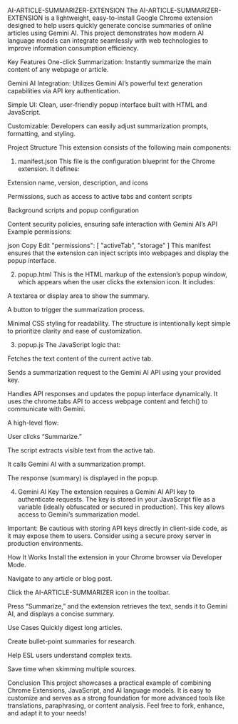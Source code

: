 AI-ARTICLE-SUMMARIZER-EXTENSION
The AI-ARTICLE-SUMMARIZER-EXTENSION is a lightweight, easy-to-install Google Chrome extension designed to help users quickly generate concise summaries of online articles using Gemini AI. This project demonstrates how modern AI language models can integrate seamlessly with web technologies to improve information consumption efficiency.

Key Features
One-click Summarization: Instantly summarize the main content of any webpage or article.

Gemini AI Integration: Utilizes Gemini AI’s powerful text generation capabilities via API key authentication.

Simple UI: Clean, user-friendly popup interface built with HTML and JavaScript.

Customizable: Developers can easily adjust summarization prompts, formatting, and styling.

Project Structure
This extension consists of the following main components:

1. manifest.json
This file is the configuration blueprint for the Chrome extension. It defines:

Extension name, version, description, and icons

Permissions, such as access to active tabs and content scripts

Background scripts and popup configuration

Content security policies, ensuring safe interaction with Gemini AI’s API
Example permissions:

json
Copy
Edit
"permissions": [
  "activeTab",
  "storage"
]
This manifest ensures that the extension can inject scripts into webpages and display the popup interface.

2. popup.html
This is the HTML markup of the extension’s popup window, which appears when the user clicks the extension icon. It includes:

A textarea or display area to show the summary.

A button to trigger the summarization process.

Minimal CSS styling for readability.
The structure is intentionally kept simple to prioritize clarity and ease of customization.

3. popup.js
The JavaScript logic that:

Fetches the text content of the current active tab.

Sends a summarization request to the Gemini AI API using your provided key.

Handles API responses and updates the popup interface dynamically.
It uses the chrome.tabs API to access webpage content and fetch() to communicate with Gemini.

A high-level flow:

User clicks “Summarize.”

The script extracts visible text from the active tab.

It calls Gemini AI with a summarization prompt.

The response (summary) is displayed in the popup.

4. Gemini AI Key
The extension requires a Gemini AI API key to authenticate requests. The key is stored in your JavaScript file as a variable (ideally obfuscated or secured in production). This key allows access to Gemini’s summarization model.

Important: Be cautious with storing API keys directly in client-side code, as it may expose them to users. Consider using a secure proxy server in production environments.

How It Works
Install the extension in your Chrome browser via Developer Mode.

Navigate to any article or blog post.

Click the AI-ARTICLE-SUMMARIZER icon in the toolbar.

Press “Summarize,” and the extension retrieves the text, sends it to Gemini AI, and displays a concise summary.

Use Cases
Quickly digest long articles.

Create bullet-point summaries for research.

Help ESL users understand complex texts.

Save time when skimming multiple sources.

Conclusion
This project showcases a practical example of combining Chrome Extensions, JavaScript, and AI language models. It is easy to customize and serves as a strong foundation for more advanced tools like translations, paraphrasing, or content analysis. Feel free to fork, enhance, and adapt it to your needs!
